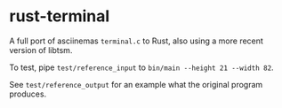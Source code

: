 rust-terminal
=============

A full port of asciinemas `terminal.c` to Rust, also using a more recent version of libtsm.

To test, pipe `test/reference_input` to `bin/main --height 21 --width 82`.

See `test/reference_output` for an example what the original program produces.
